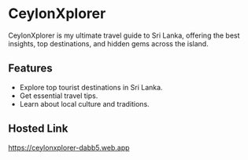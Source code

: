 # CeylonXplorer

CeylonXplorer is my ultimate travel guide to Sri Lanka, offering the best insights, top destinations, and hidden gems across the island.

## Features
- Explore top tourist destinations in Sri Lanka.
- Get essential travel tips.
- Learn about local culture and traditions.

## Hosted Link
https://ceylonxplorer-dabb5.web.app